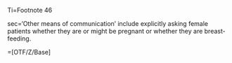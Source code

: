 Ti=Footnote 46

sec=‘Other means of communication’ include explicitly asking female patients whether they are or might be pregnant or whether they are breast-feeding.

=[OTF/Z/Base]
